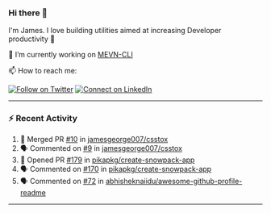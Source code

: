 ### Hi there 👋

I'm James. I love building utilities aimed at increasing Developer productivity :raised_hands: 

🔭 I’m currently working on [MEVN-CLI](https://github.com/madlabsinc/mevn-cli)

📫 How to reach me:

[![Follow on Twitter](https://img.shields.io/badge/--twitter?label=Twitter&logo=Twitter&style=social)](https://twitter.com/james_madhacks) [![Connect on LinkedIn](https://img.shields.io/badge/--linkedin?label=LinkedIn&logo=LinkedIn&style=social)](https://www.linkedin.com/in/jamesgeorge007)

---

### :zap: Recent Activity

<!--START_SECTION:activity-->
1. 🎉 Merged PR [#10](https://github.com//jamesgeorge007/csstox/pull/10) in [jamesgeorge007/csstox](https://github.com//jamesgeorge007/csstox)
2. 🗣 Commented on [#9](https://github.com//jamesgeorge007/csstox/issues/9) in [jamesgeorge007/csstox](https://github.com//jamesgeorge007/csstox)
3. 💪 Opened PR [#179](https://github.com//pikapkg/create-snowpack-app/pull/179) in [pikapkg/create-snowpack-app](https://github.com//pikapkg/create-snowpack-app)
4. 🗣 Commented on [#170](https://github.com//pikapkg/create-snowpack-app/issues/170) in [pikapkg/create-snowpack-app](https://github.com//pikapkg/create-snowpack-app)
5. 🗣 Commented on [#72](https://github.com//abhisheknaiidu/awesome-github-profile-readme/issues/72) in [abhisheknaiidu/awesome-github-profile-readme](https://github.com//abhisheknaiidu/awesome-github-profile-readme)
<!--END_SECTION:activity-->

---

<!--
**jamesgeorge007/jamesgeorge007** is a ✨ _special_ ✨ repository because its `README.md` (this file) appears on your GitHub profile.

Here are some ideas to get you started:

- 🌱 I’m currently learning ...
- 👯 I’m looking to collaborate on ...
- 🤔 I’m looking for help with ...
- 💬 Ask me about ...
- 😄 Pronouns: ...
- ⚡ Fun fact: ...
-->
